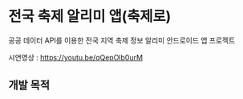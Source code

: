 # 전국 축제 알리미 앱(축제로)
공공 데이터 API를 이용한 전국 지역 축제 정보 알리미 안드로이드 앱 프로젝트

시연영상 : https://youtu.be/qQepOlb0urM

## 개발 목적


